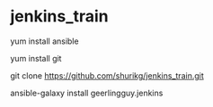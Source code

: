 # jenkins_train

yum install ansible

yum install git 

git clone https://github.com/shurikg/jenkins_train.git


ansible-galaxy install geerlingguy.jenkins

